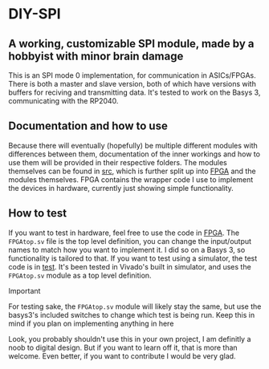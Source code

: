 # DIY-SPI
## A working, customizable SPI module, made by a hobbyist with minor brain damage

This is an SPI mode 0 implementation, for communication in ASICs/FPGAs. There is both a master and slave version, both of which have versions with buffers for reciving and transmitting data. It's tested to work on the Basys 3, communicating with the RP2040.

## Documentation and how to use
Because there will eventually (hopefully) be multiple different modules with differences between them, documentation of the inner workings and how to use them will be provided in their respective folders.
The modules themselves can be found in [src](src/), which is further split up into [FPGA](src/FPGA/) and the modules themselves. FPGA contains the wrapper code I use to implement the devices in hardware, currently just showing simple functionality.

## How to test
If you want to test in hardware, feel free to use the code in [FPGA](src/FPGA/). The `FPGAtop.sv` file is the top level definition, you can change the input/output names to match how you want to implement it. I did so on a Basys 3, so functionality is tailored to that. 
If you want to test using a simulator, the test code is in [test](test/). It's been tested in Vivado's built in simulator, and uses the `FPGAtop.sv` module as a top level definition. 
> [!IMPORTANT]
> For testing sake, the `FPGAtop.sv` module will likely stay the same, but use the basys3's included switches to change which test is being run. Keep this in mind if you plan on implementing anything in here



Look, you probably shouldn't use this in your own project, I am definitly a noob to digital design. But if you want to learn off it, that is more than welcome. Even better, if you want to contribute I would be very glad.
